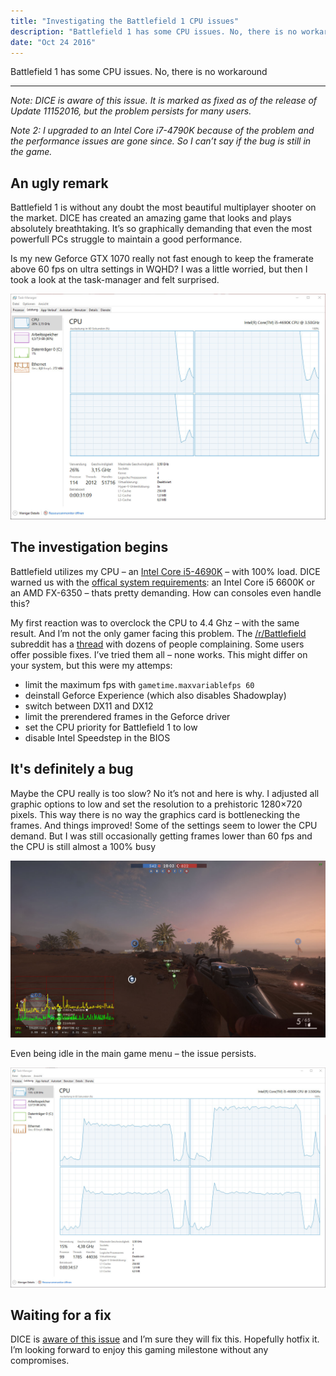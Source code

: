 ```yaml
---
title: "Investigating the Battlefield 1 CPU issues"
description: "Battlefield 1 has some CPU issues. No, there is no workaround"
date: "Oct 24 2016"
---
```

Battlefield 1 has some CPU issues. No, there is no workaround

---

*Note: DICE is aware of this issue. It is marked as fixed as of the release of Update 11152016, but the problem persists for many users.*

*Note 2: I upgraded to an Intel Core i7-4790K because of the problem and the performance issues are gone since. So I can’t say if the bug is still in the game.*

## An ugly remark

Battlefield 1 is without any doubt the most beautiful multiplayer shooter on the market. DICE has created an amazing game that looks and plays absolutely breathtaking. It’s so graphically demanding that even the most powerfull PCs struggle to maintain a good performance.

Is my new Geforce GTX 1070 really not fast enough to keep the framerate above 60 fps on ultra settings in WQHD? I was a little worried, but then I took a look at the task-manager and felt surprised.

![BF1 CPU utilization high details](./BF1-CPU-utilization-high-details.jpg)

## The investigation begins

Battlefield utilizes my CPU – an [Intel Core i5-4690K](http://ark.intel.com/products/80811/Intel-Core-i5-4690K-Processor-6M-Cache-up-to-3_90-GHz)  – with 100% load. DICE warned us with the [offical system requirements](https://www.battlefield.com/de-de/games/battlefield-1/tech): an Intel Core i5 6600K or an AMD FX-6350 – thats pretty demanding. How can consoles even handle this?

My first reaction was to overclock the CPU to 4.4 Ghz – with the same result. And I’m not the only gamer facing this problem. The [/r/Battlefield](https://www.reddit.com/r/Battlefield/) subreddit has a [thread]() with dozens of people complaining. Some users offer possible fixes. I’ve tried them all – none works. This might differ on your system, but this were my attemps:

* limit the maximum fps with `gametime.maxvariablefps 60`
* deinstall Geforce Experience (which also disables Shadowplay)
* switch between DX11 and DX12
* limit the prerendered frames in the Geforce driver
* set the CPU priority for Battlefield 1 to low
* disable Intel Speedstep in the BIOS

## It's definitely a bug

Maybe the CPU really is too slow? No it’s not and here is why. I adjusted all graphic options to low and set the resolution to a prehistoric 1280×720 pixels. This way there is no way the graphics card is bottlenecking the frames. And things improved! Some of the settings seem to lower the CPU demand. But I was still occasionally getting frames lower than 60 fps and the CPU is still almost a 100% busy

![BF1 screenshot 1280x720 low details](./BF1-screenshot-1280x720-low-details.jpg)

Even being idle in the main game menu – the issue persists.

![BF1 CPU utilization main menu](./BF1-CPU-utilization-main-menu.jpg)

## Waiting for a fix

DICE is [aware of this issue](https://www.bftracker.com/view.php?id=2539#bugnotes) and I’m sure they will fix this. Hopefully hotfix it. I’m looking forward to enjoy this gaming milestone without any compromises.